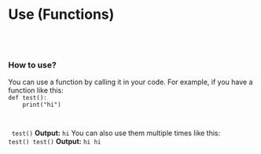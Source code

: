 # Use (Functions)
<br>


<br>

### How to use?
You can use a function by calling it in your code. For example, if you have a function like this:
<br>
<code>def test():
    print("hi")

 test()</code>
**Output:**
<code>hi</code>
You can also use them multiple times like this:
<br>
<code>test()
test()</code>
**Output:**
<code>hi
hi</code>